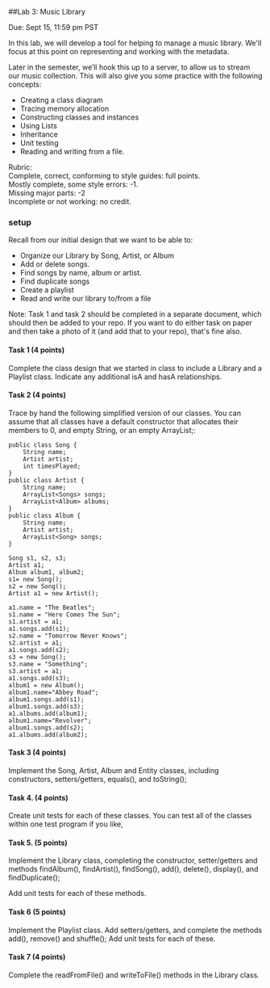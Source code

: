 ##Lab 3: Music Library

Due:  Sept 15, 11:59 pm PST

In this lab, we will develop a tool for helping to manage a music library. We'll focus at this point on representing and working with the metadata.

 Later in the semester, we’ll hook this up to a server, to allow us to stream our music collection. This will also give you some practice with the following concepts:

* Creating a class diagram
* Tracing memory allocation
* Constructing classes and instances
* Using Lists
* Inheritance
* Unit testing
* Reading and writing from a file. 

Rubric: <br>
Complete, correct, conforming to style guides: full points. <br>
Mostly complete, some style errors: -1.<br>
Missing major parts: -2 <br>
Incomplete or not working: no credit. <br>


### setup

Recall from our initial design that we want to be able to:

* Organize our Library by Song, Artist, or Album
* Add or delete songs.
* Find songs by name, album or artist.
* Find duplicate songs
* Create a playlist
* Read and write our library to/from a file

Note: Task 1 and task 2 should be completed in a separate document, which should then be added to your repo. 
If you want to do either task on paper and then take a photo of it (and add that to your repo), that's fine also.

#### Task 1 (4 points)

Complete the class design that we started in class to include a Library and a Playlist class. Indicate any additional isA and hasA relationships.

#### Task 2 (4 points)

Trace by hand the following simplified version of our classes. You can assume that all classes have a default constructor that allocates their members to 0, and empty String, or an empty ArrayList;:

    public class Song {
        String name;
        Artist artist;
        int timesPlayed;
    }
    public class Artist {
        String name;
        ArrayList<Songs> songs;
        ArrayList<Album> albums;
    }
    public class Album {
        String name;
        Artist artist;
        ArrayList<Song> songs;
    }
  
    Song s1, s2, s3;
    Artist a1;
    Album album1, album2;
    s1= new Song();
    s2 = new Song();
    Artist a1 = new Artist();
  
    a1.name = "The Beatles";
    s1.name = "Here Comes The Sun";
    s1.artist = a1;
    a1.songs.add(s1);
    s2.name = "Tomorrow Never Knows";
    s2.artist = a1;
    a1.songs.add(s2);
    s3 = new Song();
    s3.name = "Something";
    s3.artist = a1;
    a1.songs.add(s3);
    album1 = new Album();
    album1.name="Abbey Road";
    album1.songs.add(s1);
    album1.songs.add(s3);
    a1.albums.add(album1);
    album1.name="Revolver";
    album1.songs.add(s2);
    a1.albums.add(album2);

 

#### Task 3 (4 points)

Implement the Song, Artist, Album and Entity classes, including constructors, setters/getters, equals(), and toString();

#### Task 4. (4 points)

Create unit tests for each of these classes. You can test all of the classes within one test program if you like,

#### Task 5. (5 points)

Implement the Library class, completing the constructor, setter/getters and methods findAlbum(), findArtist(), findSong(), add(), delete(), display(), and findDuplicate(); 

Add unit tests for each of these methods.

#### Task 6 (5 points)

Implement the Playlist class. Add setters/getters, and complete the methods add(), remove() and shuffle();
Add unit tests for each of these.

#### Task 7 (4 points)

Complete the readFromFile() and writeToFile() methods in the Library class.





